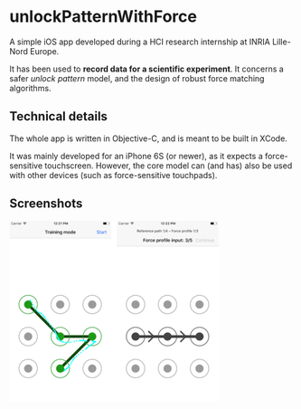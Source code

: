 # unlockPatternWithForce
A simple iOS app developed during a HCI research internship at INRIA Lille-Nord Europe.

It has been used to **record data for a scientific experiment**.
It concerns a safer *unlock pattern* model, and the design of robust force matching algorithms.


## Technical details
The whole app is written in Objective-C, and is meant to be built in XCode.

It was mainly developed for an iPhone 6S (or newer), as it expects a force-sensitive touchscreen.
However, the core model can (and has) also be used with other devices (such as force-sensitive touchpads).


## Screenshots
![Screenshots of the iOS app](img/screenshots_s.png)
